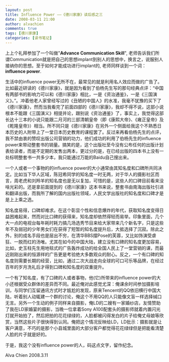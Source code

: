 ```yaml
---
layout: post
title: Influence Power ——《德川家康》读后感之三
date: 2008-03-11 21:00
author: alvachien
comments: true
tags: [德川家康]
categories: [读书笔记]
---
```

上上个礼拜参加了一个叫做"**Advance Communication Skill**", 老师告诉我们所谓Communication就是把自己的思想implant到别人的思想中，换言之，说服别人接纳你的思想。至于如何才能成功进行implant的, 老师同样谈到一个词：**influence power**.

生活中的influence power无所不在，最常见的就是利用名人效应而做的广告了。比如最近研读的《德川家康》，就是因为看到了伯杨先生写的那句经典点评：“中国有两部书的影响力可以和《德川家康》相比，一是《资治通鉴》，一是《三国演义》。”。冲着他老人家曾经写过的《丑陋的中国人》的水准，我毫不犹豫的买下了《德川家康》，然而当我看完了前面四部的《德川家康》，我却不得不说，这部小说根本不能跟《三国演义》相提并论，跟别说《资治通鉴》了，事实上，我觉得这部长达十三本的小说只能跟二月河的三部清朝皇帝（即《康熙大帝》、《雍正皇帝》及《乾隆皇帝》）相当。所不同只是《德川家康》在另外一个侧面给我这个不熟悉日本历史的人附带上了一堂日本历史教育的课程罢了。反过来再看伯杨先生的点评，我不禁由衷的赞叹出版公司营销的功力，他们成功的利用了伯杨先生的influence power来带动整套书的销量。搞笑的是，这个出版社至今没有公布任何的出版计划表给读者，而是不定期的发售出两本，更过分的是，在已经出版的四本书上没有一处标明整套书一共多少本，我只能通过万能的Baidu自己搜出来。

一个人或者一个事物的的influence power的大小通常由其知名度和口碑所共同决定。比如当下华人区域，陈冠希同学的知名度一时无两，对于华人的摄影社区而言，周老虎和刘羚羊的知名度也是无以复加，可惜的是，这些人的口碑目前看来没啥光彩的。还是拿前面提到的《德川家康》这本书来说，整套书由南海出版社引进和翻译出版，而我所了解的国内出版社领域，人民文学出版社的知名度和口碑才是是上上乘之选。

知名度易得，口碑却难求。在这个彰显个性和信息爆炸的年代，获取知名度变得日益困难起来，然而对比口碑的获得来，知名度却依然得轻而易举。印象里面，几个大一点的电视台每年耗时耗力搞几场选秀节目来给大家带来几个新名字，只是这些年不及弱冠的少年男女们在获得了短暂的知名度提升后，大抵选择了沉寂。除此之外，别的成名手段也是层出不穷，在清华BBS摆Pose的芙蓉，又比如饰演受虐狂、一脱而红的汤唯。尤其在如今的中国大陆，建立没有口碑的知名度更加容易，比如，史玉柱先生用地毯式的广告轰炸成功的给全国人民上了一堂营销的课，而最近刚刚出来的恒源祥的广告更是考验绝大多数观众的耐心。反之，一个有口碑的知名度则需要长期的经营，比如，通过二次大战走向全球的可口可乐等品牌，在经过百年的岁月洗礼后才得到口碑和知名度的双重提升。

一个有了知名度，有了口碑的人或者事物，他(它)所带来的influence power的大小还根据受众群体的差异而不同。最近俺对此感觉尤深：俺课余时间参加摄影培训，与同学们互留通讯方式时才尴尬的发现，原来Tencent的QQ依旧横行中国大陆，听着别人动辄建一个群的讨论，俺这个不用QQ的人只能像文盲一样选择缄口无言。另外一个生动的例子同样来自摄影，俺LD的二嫂有一家婚纱店，友情赞助了我在LD家婚宴的摄影，当晚一位拿着Sony A100配套头的摄影师就着内置闪光灯就开始拍了，然后把拍的花花绿绿的，人脸都被闪得发白的片子给俺丈母娘等欣赏，当然这些片子很快得到认同。俺把这个情况反映给LD，LD批示：摄影就是让客户满意，不巧的是那个小县城里面的大部分客户都觉得花花绿绿但是把能看清楚人脸的片子就是好的。

于是，我这个没有influence power的人，码这点文字，留作纪念。

Alva Chien
2008.3.11
